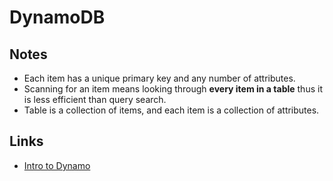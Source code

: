# DynamoDB

## Notes

* Each item has a unique primary key and any number of attributes.
* Scanning for an item means looking through **every item in a table** thus it is less efficient than query search.
* Table is a collection of items, and each item is a collection of attributes.

## Links

* [Intro to Dynamo](https://gist.github.com/jlafon/d8f91086e3d00c4bff3b)

